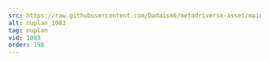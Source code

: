 ```yaml
---
src: https://raw.githubusercontent.com/Dadaism6/metadriverse-asset/main/script-nuplan-output-newcompressed/nuplan_1083.mp4
alt: nuplan_1083
tag: nuplan
vid: 1083
order: 198
---
```

